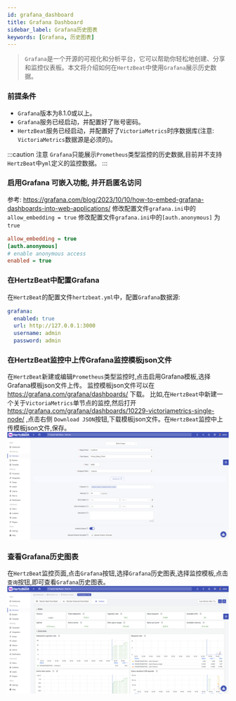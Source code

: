 ```yaml
---
id: grafana_dashboard  
title: Grafana Dashboard      
sidebar_label: Grafana历史图表   
keywords: [Grafana, 历史图表]
---
```


> `Grafana`是一个开源的可视化和分析平台，它可以帮助你轻松地创建、分享和监控仪表板。本文将介绍如何在`HertzBeat`中使用`Grafana`展示历史数据。

### 前提条件

- `Grafana`版本为8.1.0或以上。
- `Grafana`服务已经启动，并配置好了账号密码。
- `HertzBeat`服务已经启动，并配置好了`VictoriaMetrics`时序数据库(注意: `VictoriaMetrics`数据源是必须的)。

:::caution 注意
`Grafana`只能展示`Prometheus`类型监控的历史数据,目前并不支持`HertzBeat`中`yml`定义的监控数据。
:::

### 启用Grafana 可嵌入功能, 并开启匿名访问

参考: <https://grafana.com/blog/2023/10/10/how-to-embed-grafana-dashboards-into-web-applications/>
修改配置文件`grafana.ini`中的`allow_embedding = true`
修改配置文件`grafana.ini`中的`[auth.anonymous]` 为 `true`

```ini
allow_embedding = true
[auth.anonymous]
# enable anonymous access
enabled = true
```

### 在HertzBeat中配置Grafana

在`HertzBeat`的配置文件`hertzbeat.yml`中，配置`Grafana`数据源:

```yaml
grafana:
  enabled: true
  url: http://127.0.0.1:3000
  username: admin
  password: admin
```

### 在HertzBeat监控中上传Grafana监控模板json文件

在`HertzBeat`新建或编辑`Prometheus`类型监控时,点击启用Grafana模板,选择Grafana模板json文件上传。
监控模板json文件可以在 <https://grafana.com/grafana/dashboards/> 下载。
比如,在`HertzBeat`中新建一个关于`VictoriaMetrics`单节点的监控,然后打开 <https://grafana.com/grafana/dashboards/10229-victoriametrics-single-node/> ,点击右侧 `Download JSON`按钮,下载模板json文件。在`HertzBeat`监控中上传模板json文件,保存。
    ![grafana-1.png](/img/docs/help/grafana-1.png)

### 查看Grafana历史图表

在`HertzBeat`监控页面,点击`Grafana`按钮,选择`Grafana`历史图表,选择监控模板,点击`查询`按钮,即可查看`Grafana`历史图表。
    ![grafana-2.png](/img/docs/help/grafana-2.png)
